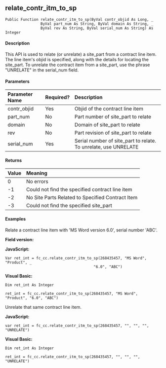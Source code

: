 relate_contr_itm_to_sp
--------------------------

```
Public Function relate_contr_itm_to_sp(ByVal contr_objid As Long, _
                ByVal part_num As String, ByVal domain As String, _
                ByVal rev As String, ByVal serial_num As String) As Integer
```

#### Description

This API is used to relate (or unrelate) a site_part from a contract line item. The line item's objid is specified, along with the details for locating the site_part. To unrelate the contract item from a site_part, use the phrase "UNRELATE" in the serial_num field.

#### Parameters

| Parameter Name | Required? | Description |
|:--- |:--- |:--- |
| contr_objid | Yes | Objid of the contract line item |
| part_num | No | Part number of site_part to relate |
| domain | No | Domain of site_part to relate |
| rev | No | Part revision of site_part to relate |
| serial_num | Yes | Serial number of site_part to relate. To unrelate, use UNRELATE |

#### Returns

| Value | Meaning |
|:--- |:--- |
| 0 | No errors |
| -1 | Could not find the specified contract line item |
| -2 | No Site Parts Related to Specified Contract Item |
| -3 | Could not find the specified site_part |

#### Examples

Relate a contract line item with 'MS Word version 6.0', serial number 'ABC'.

**Field version:**

**JavaScript:**
```
Var ret_int = fc_cc.relate_contr_itm_to_sp(268435457, "MS Word", "Product", _
                                        "6.0", "ABC")
```

**Visual Basic:**
```
Dim ret_int As Integer

ret_int = fc_cc.relate_contr_itm_to_sp(268435457, "MS Word", "Product", "6.0", "ABC")
```
Unrelate that same contract line item.

**JavaScript:**
```
var ret_int = fc_cc.relate_contr_itm_to_sp(268435457, "", "", "", "UNRELATE")
```

**Visual Basic:**
```
Dim ret_int As Integer

ret_int = fc_cc.relate_contr_itm_to_sp(268435457, "", "", "", "UNRELATE")
```